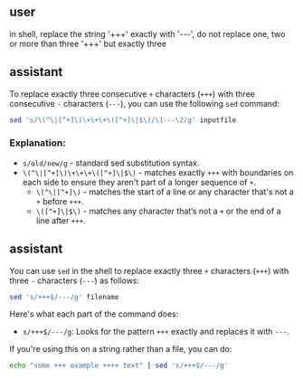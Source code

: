 ## user
in shell, replace the string '+++' exactly with '---', do not replace one, two or more than three '+++' but exactly three
## assistant

To replace exactly three consecutive `+` characters (`+++`) with three consecutive `-` characters (`---`), you can use the following `sed` command:

```bash
sed 's/\(^\|[^+]\)\+\+\+\([^+]\|$\)/\1---\2/g' inputfile
```

### Explanation:
- `s/old/new/g` - standard sed substitution syntax.
- `\(^\|[^+]\)\+\+\+\([^+]\|$\)` - matches exactly `+++` with boundaries on each side to ensure they aren't part of a longer sequence of `+`.
  - `\(^\|[^+]\)` - matches the start of a line or any character that's not a `+` before `+++`.
  - `\([^+]\|$\)` - matches any character that’s not a `+` or the end of a line after `+++`.

## assistant

You can use `sed` in the shell to replace exactly three `+` characters (`+++`) with three `-` characters (`---`) as follows:

```bash
sed 's/+++$/---/g' filename
```

Here's what each part of the command does:

- `s/+++$/---/g`: Looks for the pattern `+++` exactly and replaces it with `---`.
  
If you're using this on a string rather than a file, you can do:

```bash
echo "some +++ example ++++ text" | sed 's/+++$/---/g'
